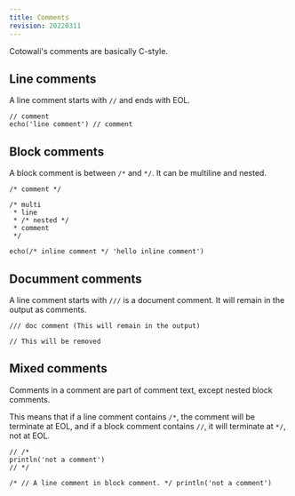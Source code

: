 ```yaml
---
title: Comments
revision: 20220311
---
```


Cotowali's comments are basically C-style.

## Line comments

A line comment starts with `//` and ends with EOL.

```
// comment
echo('line comment') // comment
```

## Block comments

A block comment is between `/*` and `*/`. It can be multiline and nested.

```
/* comment */

/* multi
 * line
 * /* nested */
 * comment
 */

echo(/* inline comment */ 'hello inline comment')
```

## Documment comments

A line comment starts with `///` is a document comment. It will remain in the output as comments.

```
/// doc comment (This will remain in the output)

// This will be removed
```

## Mixed comments

Comments in a comment are part of comment text, except nested block comments.

This means that if a line comment contains `/*`, the comment will be terminate at EOL, and if a block comment contains `//`, it will terminate at `*/`, not at EOL.

```
// /*
println('not a comment')
// */

/* // A line comment in block comment. */ println('not a comment')
```
